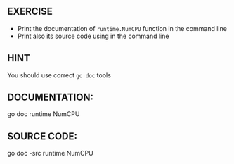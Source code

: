 ## EXERCISE

- Print the documentation of `runtime.NumCPU` function in the command line
- Print also its source code using in the command line

## HINT

You should use correct `go doc` tools

## DOCUMENTATION:

  go doc runtime NumCPU

## SOURCE CODE:

  go doc -src runtime NumCPU